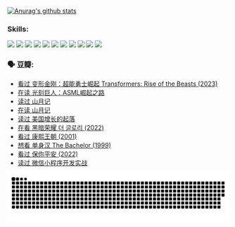 
[![Anurag's github stats](https://github-readme-stats.vercel.app/api?username=w940853815)](https://github.com/anuraghazra/github-readme-stats)

### Skills:

<code><img height="32" src="https://cdn.jsdelivr.net/npm/simple-icons@v5/icons/python.svg"></code>
<code><img height="32" src="https://cdn.jsdelivr.net/npm/simple-icons@v5/icons/javascript.svg"></code>
<code><img height="32" src="https://cdn.jsdelivr.net/npm/simple-icons@v5/icons/django.svg"></code>
<code><img height="32" src="https://cdn.jsdelivr.net/npm/simple-icons@v5/icons/flask.svg"></code>
<code><img height="32" src="https://cdn.jsdelivr.net/npm/simple-icons@v5/icons/vuetify.svg"></code>
<code><img height="32" src="https://cdn.jsdelivr.net/npm/simple-icons@v5/icons/git.svg"></code>
<code><img height="32" src="https://cdn.jsdelivr.net/npm/simple-icons@v5/icons/docker.svg"></code>
<code><img height="32" src="https://cdn.jsdelivr.net/npm/simple-icons@v5/icons/postgresql.svg"></code>
<code><img height="32" src="https://cdn.jsdelivr.net/npm/simple-icons@v5/icons/elasticsearch.svg"></code>
<code><img height="32" src="https://cdn.jsdelivr.net/npm/simple-icons@v5/icons/macos.svg"></code>
<code><img height="32" src="https://cdn.jsdelivr.net/npm/simple-icons@v5/icons/linux.svg"></code>

### 🗣 豆瓣:

<!-- DOUBAN-ACTIVITIES:START -->
- [看过 变形金刚：超能勇士崛起 Transformers: Rise of the Beasts‎ (2023)](https://www.douban.com/people/136069238/status/4267685771/?_i=86852918)
- [在读 光刻巨人：ASML崛起之路](https://www.douban.com/people/136069238/status/4266569048/?_i=86852918)
- [读过 山月记](https://www.douban.com/people/136069238/status/4266567455/?_i=86852918)
- [在读 山月记](https://www.douban.com/people/136069238/status/4256796460/?_i=86852918)
- [读过 美国增长的起落](https://www.douban.com/people/136069238/status/4256795052/?_i=86852918)
- [在看 黑暗荣耀 더 글로리‎ (2022)](https://www.douban.com/people/136069238/status/4256207386/?_i=86852918)
- [看过 康熙王朝‎ (2001)](https://www.douban.com/people/136069238/status/4254396418/?_i=86852918)
- [想看 单身汉 The Bachelor‎ (1999)](https://www.douban.com/people/136069238/status/4250318861/?_i=86852918)
- [看过 保你平安‎ (2022)](https://www.douban.com/people/136069238/status/4239139510/?_i=86852918)
- [读过 微信小程序开发实战](https://www.douban.com/people/136069238/status/4237321528/?_i=86852918)
<!-- DOUBAN-ACTIVITIES:END -->


![Snake animation](https://raw.githubusercontent.com/w940853815/w940853815/output/github-contribution-grid-snake.svg)

<!--
**w940853815/w940853815** is a ✨ _special_ ✨ repository because its `README.md` (this file) appears on your GitHub profile.

Here are some ideas to get you started:

- 🔭 I’m currently working on ...
- 🌱 I’m currently learning ...
- 👯 I’m looking to collaborate on ...
- 🤔 I’m looking for help with ...
- 💬 Ask me about ...
- 📫 How to reach me: ...
- 😄 Pronouns: ...
- ⚡ Fun fact: ...
-->
